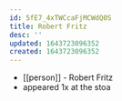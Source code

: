 ```yaml
---
id: 5fE7_4xTWCcaFjMCWdQ0S
title: Robert Fritz
desc: ''
updated: 1643723096352
created: 1643723096352
---
```



- [[person]] - Robert Fritz
- appeared 1x at the stoa
